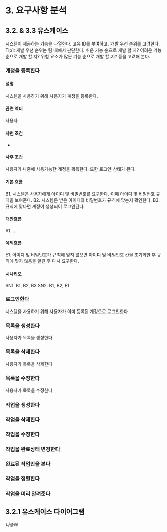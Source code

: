 # 3. 요구사항 분석

## 3.2. & 3.3 유스케이스
시스템이 제공하는 기능을 나열한다. 고유 ID를 부여하고, 개발 우선 순위를 고려한다.
Tip1: 개발 우선 순위는 팀 내에서 판단한다. 쉬운 기능 순으로 개발 할 지? 어려운 기능 순으로 개발 할 지? 위험 요소가 많은 기능 순으로 개발 할 지? 등을 고려해 본다.

### 계정을 등록한다
#### 설명
시스템을 사용하기 위해 사용자가 계정을 등록한다.
#### 관련 액터
사용자
#### 사전 조건
-
#### 사후 조건
사용자가 나중에 사용가능한 계정을 획득한다. 또한 로그인 상태가 된다.
#### 기본 흐름
B1. 시스템은 사용자에게 아이디 및 비밀번호를 요구한다. 이때 아이디 및 비밀번호 규칙을 보여준다.
B2. 시스템은 받은 아이디와 비밀번호가 규칙에 맞는지 확인한다.
B3. 규칙에 맞다면 계정이 생성되어 로그인된다. 
#### 대안흐름
A1. ...
#### 예외흐름
E1. 아이디 및 비밀번호가 규칙에 맞지 않으면 아이디 및 비밀번호 칸을 초기화한 후 규칙에 맞지 않음을 알린 후 다시 요구한다.
#### 시나리오
SN1. B1, B2, B3
SN2. B1, B2, E1 

### 로그인한다
시스템을 사용하기 위해 사용자가 이미 등록된 계정으로 로그인한다

### 목록을 생성한다
사용자가 목록을 생성한다

### 목록을 삭제한다
사용자가 목록을 삭제한다

### 목록을 수정한다
사용자가 목록을 수정한다

### 작업을 생성한다

### 작업을 삭제한다

### 작업을 수정한다

### 작업을 완료상태 변경한다

### 완료된 작업만을 본다

### 작업을 정렬한다

### 작업을 미리 알려준다

## 3.2.1 유스케이스 다이어그램
*나중에*
